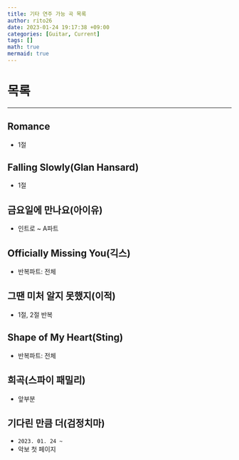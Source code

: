 ```yaml
--- 
title: 기타 연주 가능 곡 목록 
author: rito26 
date: 2023-01-24 19:17:38 +09:00 
categories: [Guitar, Current] 
tags: [] 
math: true 
mermaid: true 
--- 
```


# 목록
--- 

## Romance
- 1절

## Falling Slowly(Glan Hansard)
- 1절

## 금요일에 만나요(아이유)
- 인트로 ~ A파트

## Officially Missing You(긱스)
- 반복파트: 전체

## 그땐 미처 알지 못했지(이적)
- 1절, 2절 반복

## Shape of My Heart(Sting)
- 반복파트: 전체

## 희곡(스파이 패밀리)
- 앞부분

## 기다린 만큼 더(검정치마)
- `2023. 01. 24 ~`
- 악보 첫 페이지


<!------------------------------------------------------------------> 



